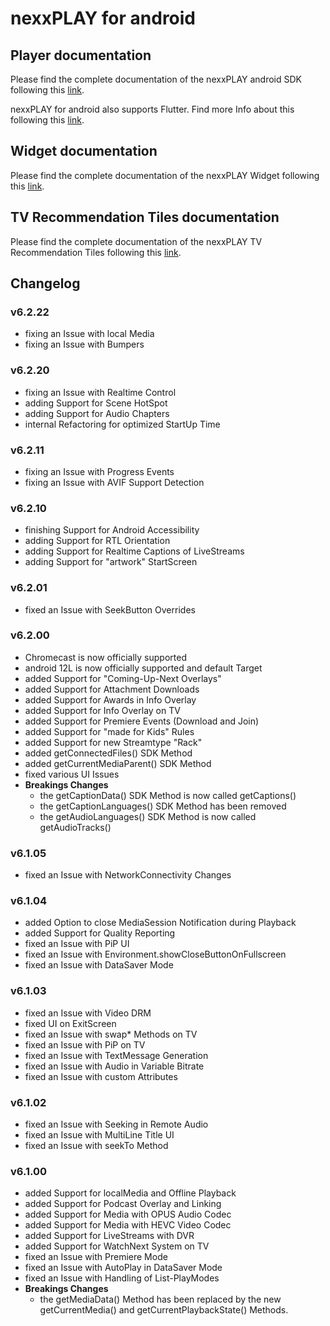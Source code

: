 # nexxPLAY for android

## Player documentation

Please find the complete documentation of the nexxPLAY android SDK following this [link](https://play.docs.nexx.cloud/native-players/nexxplay-for-android).

nexxPLAY for android also supports Flutter. Find more Info about this following this [link](https://play.docs.nexx.cloud/native-players/nexxplay-for-flutter).

## Widget documentation

Please find the complete documentation of the nexxPLAY Widget following this [link](https://play.docs.nexx.cloud/widgets/widgets-for-native-apps/android-widget).

## TV Recommendation Tiles documentation

Please find the complete documentation of the nexxPLAY TV Recommendation Tiles following this [link](https://play.docs.nexx.cloud/widgets/widgets-for-native-apps/androidtv-channel).


## Changelog

### v6.2.22
- fixing an Issue with local Media
- fixing an Issue with Bumpers

### v6.2.20
- fixing an Issue with Realtime Control
- adding Support for Scene HotSpot
- adding Support for Audio Chapters
- internal Refactoring for optimized StartUp Time

### v6.2.11
- fixing an Issue with Progress Events
- fixing an Issue with AVIF Support Detection

### v6.2.10
* finishing Support for Android Accessibility
* adding Support for RTL Orientation
* adding Support for Realtime Captions of LiveStreams
* adding Support for "artwork" StartScreen

### v6.2.01
- fixed an Issue with SeekButton Overrides

### v6.2.00
* Chromecast is now officially supported
* android 12L is now officially supported and default Target
* added Support for "Coming-Up-Next Overlays"
* added Support for Attachment Downloads
* added Support for Awards in Info Overlay
* added Support for Info Overlay on TV
* added Support for Premiere Events (Download and Join)
* added Support for "made for Kids" Rules
* added Support for new Streamtype "Rack"
* added getConnectedFiles() SDK Method            
* added getCurrentMediaParent() SDK Method     
* fixed various UI Issues
* **Breakings Changes**
  - the getCaptionData() SDK Method is now called getCaptions()
  - the getCaptionLanguages() SDK Method has been removed
  - the getAudioLanguages() SDK Method is now called getAudioTracks()                                    


### v6.1.05
- fixed an Issue with NetworkConnectivity Changes

### v6.1.04
- added Option to close MediaSession Notification during Playback
- added Support for Quality Reporting
- fixed an Issue with PiP UI
- fixed an Issue with Environment.showCloseButtonOnFullscreen
- fixed an Issue with DataSaver Mode

### v6.1.03
- fixed an Issue with Video DRM
- fixed UI on ExitScreen
- fixed an Issue with swap* Methods on TV
- fixed an Issue with PiP on TV
- fixed an Issue with TextMessage Generation
- fixed an Issue with Audio in Variable Bitrate
- fixed an Issue with custom Attributes

### v6.1.02
- fixed an Issue with Seeking in Remote Audio
- fixed an Issue with MultiLine Title UI
- fixed an Issue with seekTo Method

### v6.1.00
- added Support for localMedia and Offline Playback
- added Support for Podcast Overlay and Linking
- added Support for Media with OPUS Audio Codec
- added Support for Media with HEVC Video Codec
- added Support for LiveStreams with DVR
- added Support for WatchNext System on TV
- fixed an Issue with Premiere Mode
- fixed an Issue with AutoPlay in DataSaver Mode
- fixed an Issue with Handling of List-PlayModes
- **Breakings Changes**
  - the getMediaData() Method has been replaced by the new getCurrentMedia() and getCurrentPlaybackState() Methods.  
